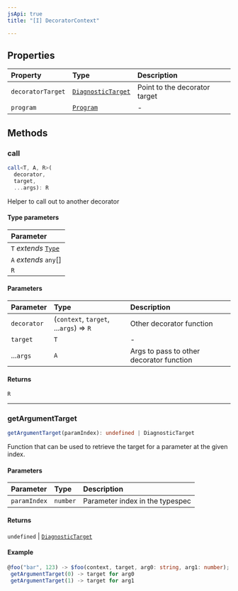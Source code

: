 ```yaml
---
jsApi: true
title: "[I] DecoratorContext"

---
```

## Properties

| Property | Type | Description |
| :------ | :------ | :------ |
| `decoratorTarget` | [`DiagnosticTarget`](Type.DiagnosticTarget.md) | Point to the decorator target |
| `program` | [`Program`](Interface.Program.md) | - |

## Methods

### call

```ts
call<T, A, R>(
  decorator,
  target,
  ...args): R
```

Helper to call out to another decorator

#### Type parameters

| Parameter |
| :------ |
| `T` *extends* [`Type`](Type.Type.md) |
| `A` *extends* `any`[] |
| `R` |

#### Parameters

| Parameter | Type | Description |
| :------ | :------ | :------ |
| `decorator` | (`context`, `target`, ...`args`) => `R` | Other decorator function |
| `target` | `T` | - |
| ...`args` | `A` | Args to pass to other decorator function |

#### Returns

`R`

***

### getArgumentTarget

```ts
getArgumentTarget(paramIndex): undefined | DiagnosticTarget
```

Function that can be used to retrieve the target for a parameter at the given index.

#### Parameters

| Parameter | Type | Description |
| :------ | :------ | :------ |
| `paramIndex` | `number` | Parameter index in the typespec |

#### Returns

`undefined` \| [`DiagnosticTarget`](Type.DiagnosticTarget.md)

#### Example

```ts
@foo("bar", 123) -> $foo(context, target, arg0: string, arg1: number);
 getArgumentTarget(0) -> target for arg0
 getArgumentTarget(1) -> target for arg1
```

